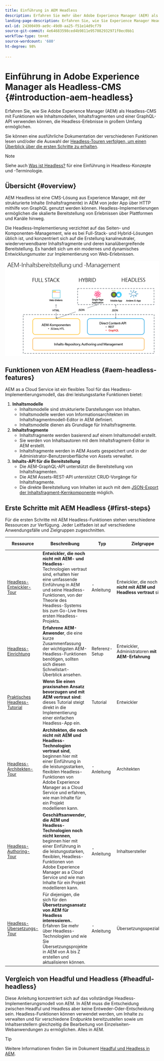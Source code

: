 ```yaml
---
title: Einführung in AEM Headless
description: Erfahren Sie mehr über Adobe Experience Manager (AEM) als Headless-CMS mit einer Kombination aus ausführlicher Dokumentation und Headless-Touren. Erfahren Sie, wie Funktionen wie Inhaltsmodelle, Inhaltsfragmente und eine GraphQL-API verwendet werden, um Headless-Erlebnisse zu unterstützen.
landing-page-description: Erfahren Sie, wie Sie Experience Manager Headless as a Cloud Service verwenden und verwalten können.
exl-id: 24300499-ae9c-49d0-aa25-f51e14d9cf79
source-git-commit: 4e64683598ced4b9811e957082932971f0ec0bb1
workflow-type: tm+mt
source-wordcount: '680'
ht-degree: 98%

---
```



# Einführung in Adobe Experience Manager als Headless-CMS {#introduction-aem-headless}

Erfahren Sie, wie Sie Adobe Experience Manager (AEM) als Headless-CMS mit Funktionen wie Inhaltsmodellen, Inhaltsfragmenten und einer GraphQL-API verwenden können, die Headless-Erlebnisse in großem Umfang ermöglichen.

Sie können eine ausführliche Dokumentation der verschiedenen Funktionen lesen und/oder die Auswahl der [Headless-Touren verfolgen, um einen Überblick über die ersten Schritte zu erhalten](#first-steps).

>[!NOTE]
>
>Siehe auch [Was ist Headless?](/help/headless/what-is-headless.md) für eine Einführung in Headless-Konzepte und -Terminologie.

## Übersicht {#overview}

AEM Headless ist eine CMS-Lösung aus Experience Manager, mit der strukturierte Inhalte (Inhaltsfragmente) in AEM von jeder App über HTTP mithilfe von GraphQL genutzt werden können. Headless-Implementierungen ermöglichen die skalierte Bereitstellung von Erlebnissen über Plattformen und Kanäle hinweg.

Die Headless-Implementierung verzichtet auf das Seiten- und Komponenten-Management, wie es bei Full-Stack- und Hybrid-Lösungen üblich ist, und konzentriert sich auf die Erstellung kanalneutraler, wiederverwendbarer Inhaltsfragmente und deren kanalübergreifende Bereitstellung. Es handelt sich um ein modernes und dynamisches Entwicklungsmuster zur Implementierung von Web-Erlebnissen.

![AEM-Implementierungsmodelle](assets/aem-implementation-models.png)

## Funktionen von AEM Headless {#aem-headless-features}

AEM as a Cloud Service ist ein flexibles Tool für das Headless-Implementierungsmodell, das drei leistungsstarke Funktionen bietet:

1. **Inhaltsmodelle**
   * Inhaltsmodelle sind strukturierte Darstellungen von Inhalten.
   * Inhaltsmodelle werden von Informationsarchitekten im Inhaltsfragmentmodell-Editor in AEM definiert.
   * Inhaltsmodelle dienen als Grundlage für Inhaltsfragmente.
1. **Inhaltsfragmente**
   * Inhaltsfragmente werden basierend auf einem Inhaltsmodell erstellt.
   * Sie werden von Inhaltsautoren mit dem Inhaltsfragment-Editor in AEM erstellt.
   * Inhaltsfragmente werden in AEM Assets gespeichert und in der Administrator-Benutzeroberfläche von Assets verwaltet.
1. **Inhalts-API für die Bereitstellung**
   * Die AEM-GraphQL-API unterstützt die Bereitstellung von Inhaltsfragmenten.
   * Die AEM Assets-REST-API unterstützt CRUD-Vorgänge für Inhaltsfragmente.
   * Die direkte Bereitstellung von Inhalten ist auch mit dem [JSON-Export der Inhaltsfragment-Kernkomponente](https://experienceleague.adobe.com/docs/experience-manager-core-components/using/components/content-fragment-component.html?lang=de) möglich.

## Erste Schritte mit AEM Headless {#first-steps}

Für die ersten Schritte mit AEM Headless-Funktionen stehen verschiedene Ressourcen zur Verfügung. Jeder Leitfaden ist auf verschiedene Anwendungsfälle und Zielgruppen zugeschnitten.

| Ressource | Beschreibung | Typ | Zielgruppe | Schätzung Zeit |
|---|---|---|---|---|
| [Headless-Entwickler-Tour](/help/journey-headless/developer/overview.md) | **Entwickler, die noch nicht mit AEM- und Headless**-Technologien vertraut sind, erhalten hier eine umfassende Einführung in AEM und seine Headless-Funktionen, von der Theorie des Headless-Systems bis zum Go-Live Ihres ersten Headless-Projekts. | -Anleitung | Entwickler, die noch **nicht mit AEM und Headless vertraut** sind | 1 Stunde |
| [Headless-Einrichtung](/help/headless/setup/introduction.md) | **Erfahrene AEM-Anwender**, die eine kurze Zusammenfassung der wichtigsten AEM-Headless-Funktionen benötigen, sollten sich diesen Schnellstart-Überblick ansehen. | Referenz-Setup | Entwickler, Administratoren **mit AEM-Erfahrung** | 20 Minuten |
| [Praktisches Headless-Tutorial](https://experienceleague.adobe.com/docs/experience-manager-learn/getting-started-with-aem-headless/graphql/multi-step/overview.html?lang=de) | **Wenn Sie einen praxisnahen Ansatz bevorzugen und mit AEM vertraut sind**: dieses Tutorial steigt direkt in die Implementierung einer einfachen Headless-App ein. | Tutorial | Entwickler | 2 Stunden |
| [Headless-Architekten-Tour](/help/journey-headless/architect/overview.md) | **Architekten, die noch nicht mit AEM und Headless-Technologien vertraut sind**, beginnen hier mit einer Einführung in die leistungsstarken, flexiblen Headless-Funktionen von Adobe Experience Manager as a Cloud Service und erfahren, wie man Inhalte für ein Projekt modellieren kann. | -Anleitung | Architekten | 1 Stunde |
| [Headless-Authoring-Tour](/help/journey-headless/author/overview.md) | **Geschäftsanwender, die AEM und Headless-Technologien noch nicht kennen**, beginnen hier mit einer Einführung in die leistungsstarken, flexiblen, Headless-Funktionen von Adobe Experience Manager as a Cloud Service und wie man Inhalte für ein Projekt modellieren kann. | -Anleitung | Inhaltsersteller | 1 Stunde |
| [Headless-Übersetzungs-Tour](/help/journey-headless/translation/overview.md) | Für diejenigen, die sich für den **Übersetzungsansatz von AEM für Headless interessieren.**. Erfahren Sie mehr über Headless-Technologien und wie Sie Übersetzungsprojekte in AEM von A bis Z erstellen und aktualisieren können. | -Anleitung | Übersetzungsspezialisten | 1 Stunde |

## Vergleich von Headful und Headless {#headful-headless}

Diese Anleitung konzentriert sich auf das vollständige Headless-Implementierungsmodell von AEM. In AEM muss die Entscheidung zwischen Headful und Headless aber keine Entweder-Oder-Entscheidung sein. Headless-Funktionen können verwendet werden, um Inhalte zu verwalten und für verschiedene Endpunkte bereitzustellen sowie um Inhaltserstellern gleichzeitig die Bearbeitung von Einzelseiten-Webanwendungen zu ermöglichen. Alles in AEM.

>[!TIP]
>
>Weitere Informationen finden Sie im Dokument [Headful und Headless in AEM](/help/implementing/developing/headful-headless.md).